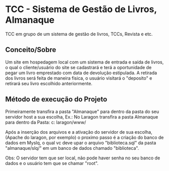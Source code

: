 # TCC - Sistema de Gestão de Livros, Almanaque
 TCC em grupo de um sistema de gestão de livros, TCCs, Revista e etc.

## Conceito/Sobre
 Um site em hospedagem local com um sistema de entrada e saída de livros, o qual o cliente/usuário do site se cadastrará e terá a oportunidade de pegar um livro emprestado com data de devolução estipulada. A retirada dos livros será feita de maneira fisica, o usuário visitará o "deposito" e retirará seu livro escolhido anteriormente. 

## Método de execução do Projeto
 Primeiramente transfira a pasta "Almanaque" para dentro da pasta do seu servidor host a sua escolha, Ex.: No Laragon transfira a pasta Almanaque para dentro da Pasta: c: laragon/www/
 
 Após a inserção dos arquivos e a ativação do servidor de sua escolha, (Apache do laragon, por exemplo) o proximo passo é a criação do banco de dados em Myslq, o qual vc deve upar o arquivo "biblioteca.sql" da pasta "almanaque/slq/" em um banco de dados chamado "biblioteca".

Obs: O servidor tem que ser local, não pode haver senha no seu banco de dados e o usuário tem que se chamar "root".
